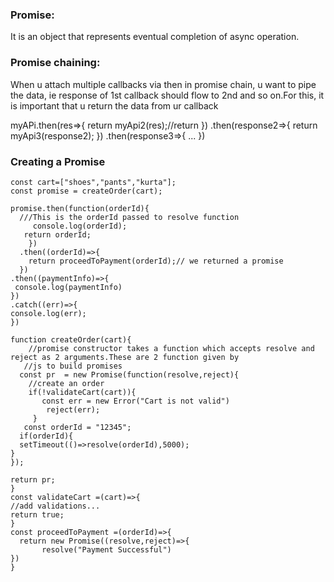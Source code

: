 ### Promise: 
It is an object that represents eventual completion of async operation.


### Promise chaining:
When u attach multiple callbacks via then in promise chain, u want to pipe the data, ie response of 1st callback should flow to 2nd and 
so on.For this, it is important that u return the data from ur callback

myAPi.then(res=>{
   return myApi2(res);//return
})
.then(response2=>{
    return myApi3(response2);
})
.then(response3=>{
 ...
})
### Creating a Promise
```
const cart=["shoes","pants","kurta"];
const promise = createOrder(cart);

promise.then(function(orderId){
  ///This is the orderId passed to resolve function
     console.log(orderId);
   return orderId;
    })
  .then((orderId)=>{
    return proceedToPayment(orderId);// we returned a promise
  })
.then((paymentInfo)=>{
 console.log(paymentInfo)
})
.catch((err)=>{
console.log(err);
})

function createOrder(cart){
    //promise constructor takes a function which accepts resolve and reject as 2 arguments.These are 2 function given by
   //js to build promises 
  const pr  = new Promise(function(resolve,reject){
    //create an order
    if(!validateCart(cart)){
       const err = new Error("Cart is not valid")
        reject(err);
     }
   const orderId = "12345";
  if(orderId){
  setTimeout(()=>resolve(orderId),5000);
}
});

return pr;
}
const validateCart =(cart)=>{
//add validations...
return true;
}
const proceedToPayment =(orderId)=>{
  return new Promise((resolve,reject)=>{
       resolve("Payment Successful")
})
}
```
